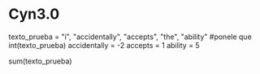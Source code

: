 # Cyn3.0

texto_prueba = "i", "accidentally", "accepts", "the", "ability" #ponele que 
int(texto_prueba)
accidentally = -2
accepts = 1
ability = 5

sum(texto_prueba)
